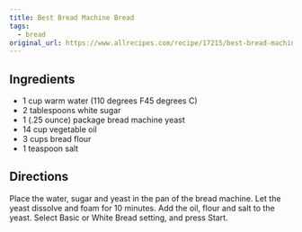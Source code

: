```yaml
---
title: Best Bread Machine Bread
tags:
  - bread
original_url: https://www.allrecipes.com/recipe/17215/best-bread-machine-bread/
---
```

## Ingredients

* 1 cup warm water (110 degrees F45 degrees C)
* 2 tablespoons white sugar
* 1 (.25 ounce) package bread machine yeast
* 14 cup vegetable oil
* 3 cups bread flour
* 1 teaspoon salt

## Directions

Place the water, sugar and yeast in the pan of the bread machine. Let the yeast dissolve and foam for 10 minutes. Add the oil, flour and salt to the yeast. Select Basic or White Bread setting, and press Start.
